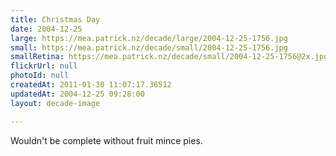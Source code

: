 ```yaml
---
title: Christmas Day
date: 2004-12-25
large: https://mea.patrick.nz/decade/large/2004-12-25-1756.jpg
small: https://mea.patrick.nz/decade/small/2004-12-25-1756.jpg
smallRetina: https://mea.patrick.nz/decade/small/2004-12-25-1756@2x.jpg
flickrUrl: null
photoId: null
createdAt: 2011-01-30 11:07:17.36512
updatedAt: 2004-12-25 09:28:00
layout: decade-image

---
```

Wouldn't be complete without fruit mince pies.
